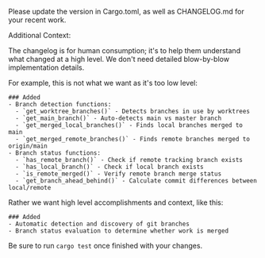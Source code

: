 Please update the version in Cargo.toml, as well as CHANGELOG.md for your recent work.

Additional Context:

The changelog is for human consumption; it's to help them understand what changed at a high level. We don't need detailed blow-by-blow implementation details.

For example, this is not what we want as it's too low level:

```
### Added
- Branch detection functions:
  - `get_worktree_branches()` - Detects branches in use by worktrees
  - `get_main_branch()` - Auto-detects main vs master branch
  - `get_merged_local_branches()` - Finds local branches merged to main
  - `get_merged_remote_branches()` - Finds remote branches merged to origin/main
- Branch status functions:
  - `has_remote_branch()` - Check if remote tracking branch exists
  - `has_local_branch()` - Check if local branch exists
  - `is_remote_merged()` - Verify remote branch merge status
  - `get_branch_ahead_behind()` - Calculate commit differences between local/remote
```

Rather we want high level accomplishments and context, like this:

```
### Added
- Automatic detection and discovery of git branches
- Branch status evaluation to determine whether work is merged

```

Be sure to run `cargo test` once finished with your changes.
